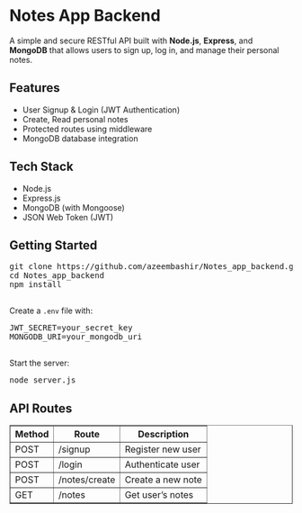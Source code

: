 <h1>Notes App Backend</h1>
  <p>A simple and secure RESTful API built with <strong>Node.js</strong>, <strong>Express</strong>, and <strong>MongoDB</strong> that allows users to sign up, log in, and manage their personal notes.</p>

  <h2>Features</h2>
  <ul>
    <li>User Signup &amp; Login (JWT Authentication)</li>
    <li>Create, Read personal notes</li>
    <li>Protected routes using middleware</li>
    <li>MongoDB database integration</li>
  </ul>

  <h2>Tech Stack</h2>
  <ul>
    <li>Node.js</li>
    <li>Express.js</li>
    <li>MongoDB (with Mongoose)</li>
    <li>JSON Web Token (JWT)</li>
  </ul>

  <h2>Getting Started</h2>
  <pre>
git clone https://github.com/azeembashir/Notes_app_backend.git
cd Notes_app_backend
npm install
  </pre>

  <p>Create a <code>.env</code> file with:</p>
  <pre>
JWT_SECRET=your_secret_key
MONGODB_URI=your_mongodb_uri
  </pre>

  <p>Start the server:</p>
  <pre>node server.js</pre>

  <h2>API Routes</h2>
  <table border="1" cellpadding="6">
    <tr>
      <th>Method</th>
      <th>Route</th>
      <th>Description</th>
    </tr>
    <tr>
      <td>POST</td>
      <td>/signup</td>
      <td>Register new user</td>
    </tr>
    <tr>
      <td>POST</td>
      <td>/login</td>
      <td>Authenticate user</td>
    </tr>
    <tr>
      <td>POST</td>
      <td>/notes/create</td>
      <td>Create a new note</td>
    </tr>
    <tr>
      <td>GET</td>
      <td>/notes</td>
      <td>Get user’s notes</td>
    </tr>
  </table>
